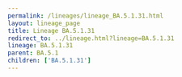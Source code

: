 ```yaml
---
permalink: /lineages/lineage_BA.5.1.31.html
layout: lineage_page
title: Lineage BA.5.1.31
redirect_to: ../lineage.html?lineage=BA.5.1.31
lineage: BA.5.1.31
parent: BA.5.1
children: ['BA.5.1.31']
---
```

